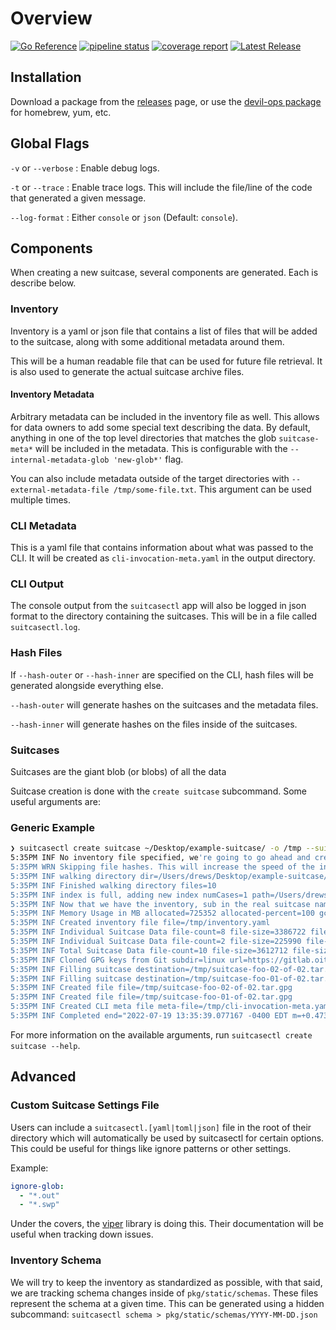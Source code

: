 # Overview

[![Go Reference](https://pkg.go.dev/badge/gitlab.oit.duke.edu/devil-ops/suitcasectl.svg)](https://pkg.go.dev/gitlab.oit.duke.edu/devil-ops/suitcasectl)
[![pipeline status](https://gitlab.oit.duke.edu/devil-ops/suitcasectl/badges/main/pipeline.svg)](https://gitlab.oit.duke.edu/devil-ops/data-suitcase/-/commits/main)
[![coverage report](https://gitlab.oit.duke.edu/devil-ops/suitcasectl/badges/main/coverage.svg)](https://gitlab.oit.duke.edu/devil-ops/data-suitcase/-/commits/main)
[![Latest Release](https://gitlab.oit.duke.edu/devil-ops/suitcasectl/-/badges/release.svg)](https://gitlab.oit.duke.edu/devil-ops/data-suitcase/-/releases)

## Installation

Download a package from the
[releases](https://gitlab.oit.duke.edu/devil-ops/data-suitcase/-/releases) page,
or use the [devil-ops
package](https://gitlab.oit.duke.edu/devil-ops/installing-devil-ops-packages)
for homebrew, yum, etc.

## Global Flags

`-v` or `--verbose` : Enable debug logs.

`-t` or `--trace` : Enable trace logs. This will include the file/line of the
code that generated a given message.

`--log-format` : Either `console` or `json` (Default: `console`).

## Components

When creating a new suitcase, several components are generated. Each is describe
below.

### Inventory

Inventory is a yaml or json file that contains a list of files that will be
added to the suitcase, along with some additional metadata around them.

This will be a human readable file that can be used for future file retrieval.
It is also used to generate the actual suitcase archive files.

#### Inventory Metadata

Arbitrary metadata can be included in the inventory file as well. This allows
for data owners to add some special text describing the data. By default,
anything in one of the top level directories that matches the glob
`suitcase-meta*` will be included in the metadata. This is configurable with the
`--internal-metadata-glob 'new-glob*'` flag.

You can also include metadata outside of the target directories with
`--external-metadata-file /tmp/some-file.txt`. This argument can be used
multiple times.

### CLI Metadata

This is a yaml file that contains information about what was passed to the CLI.
It will be created as `cli-invocation-meta.yaml` in the output directory.

### CLI Output

The console output from the `suitcasectl` app will also be logged in json
format to the directory containing the suitcases. This will be in a file called
`suitcasectl.log`.

### Hash Files

If `--hash-outer` or `--hash-inner` are specified on the CLI, hash files will be
generated alongside everything else.

`--hash-outer` will generate hashes on the suitcases and the metadata files.

`--hash-inner` will generate hashes on the files inside of the suitcases.

### Suitcases

Suitcases are the giant blob (or blobs) of all the data

Suitcase creation is done with the `create suitcase` subcommand. Some useful
arguments are:

### Generic Example

```bash
❯ suitcasectl create suitcase ~/Desktop/example-suitcase/ -o /tmp --suitcase-format ".tar.gpg" --max-suitcase-size="3.5Mb" --user=foo
5:35PM INF No inventory file specified, we're going to go ahead and create one
5:35PM WRN Skipping file hashes. This will increase the speed of the inventory, but will not be able to verify the integrity of the files.
5:35PM INF walking directory dir=/Users/drews/Desktop/example-suitcase/
5:35PM INF Finished walking directory files=10
5:35PM INF index is full, adding new index numCases=1 path=/Users/drews/Desktop/example-suitcase/20220221_100626.jpeg size=225122
5:35PM INF Now that we have the inventory, sub in the real suitcase names
5:35PM INF Memory Usage in MB allocated=725352 allocated-percent=100 gc-count=0 system=8735760 total-allocated=725352
5:35PM INF Created inventory file file=/tmp/inventory.yaml
5:35PM INF Individual Suitcase Data file-count=8 file-size=3386722 file-size-human="3.4 MB" index=1
5:35PM INF Individual Suitcase Data file-count=2 file-size=225990 file-size-human="226 kB" index=2
5:35PM INF Total Suitcase Data file-count=10 file-size=3612712 file-size-human="3.6 MB"
5:35PM INF Cloned GPG keys from Git subdir=linux url=https://gitlab.oit.duke.edu/oit-ssi-systems/staff-public-keys.git
5:35PM INF Filling suitcase destination=/tmp/suitcase-foo-02-of-02.tar.gpg encryptInner=false format=tar.gpg index=2
5:35PM INF Filling suitcase destination=/tmp/suitcase-foo-01-of-02.tar.gpg encryptInner=false format=tar.gpg index=1
5:35PM INF Created file file=/tmp/suitcase-foo-02-of-02.tar.gpg
5:35PM INF Created file file=/tmp/suitcase-foo-01-of-02.tar.gpg
5:35PM INF Created CLI meta file meta-file=/tmp/cli-invocation-meta.yaml
5:35PM INF Completed end="2022-07-19 13:35:39.077167 -0400 EDT m=+0.473826130" runtime=471.334499ms start="2022-07-19 13:35:38.605818 -0400 EDT m=+0.002491631"
```

For more information on the available arguments, run `suitcasectl create suitcase --help`.

## Advanced

### Custom Suitcase Settings File

Users can include a `suitcasectl.[yaml|toml|json]` file in the root of their
directory which will automatically be used by suitcasectl for certain options.
This could be useful for things like ignore patterns or other settings.

Example:

```yaml
ignore-glob:
  - "*.out"
  - "*.swp"
```

Under the covers, the [viper](https://github.com/spf13/viper) library is doing
this. Their documentation will be useful when tracking down issues.

### Inventory Schema

We will try to keep the inventory as standardized as possible, with that said,
we are tracking schema changes inside of `pkg/static/schemas`. These files
represent the schema at a given time. This can be generated using a hidden
subcommand: `suitcasectl schema > pkg/static/schemas/YYYY-MM-DD.json`
